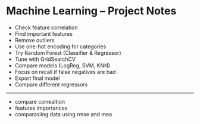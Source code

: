 # Machine Learning – Project Notes

- Check feature correlation
- Find important features
- Remove outliers
- Use one-hot encoding for categories
- Try Random Forest (Classifier & Regressor)
- Tune with GridSearchCV
- Compare models (LogReg, SVM, KNN)
- Focus on recall if false negatives are bad
- Export final model
- Compare different regressors
---
- compare correaltion
- features importances
- comparasiing data using rmse and mea